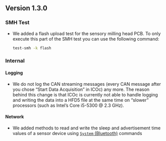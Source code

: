 ## Version 1.3.0

### SMH Test

- We added a flash upload test for the sensory milling head PCB. To only execute this part of the SMH test you can use the following command:

  ```sh
  test-smh -k flash
  ```

### Internal

#### Logging

- We do not log the CAN streaming messages (every CAN message after you chose “Start Data Acquisition” in ICOc) any more. The reason behind this change is that ICOc is currently not able to handle logging and writing the data into a HFD5 file at the same time on “slower” processors (such as Intel’s Core i5-5300 @ 2.3 GHz).

#### Network

- We added methods to read and write the sleep and advertisement time values of a sensor device using [`System` (Bluetooth)](https://mytoolit.github.io/Documentation/#command:bluetooth) commands
